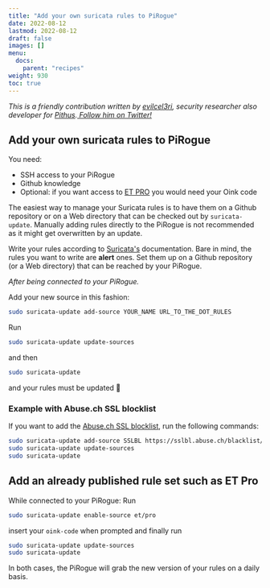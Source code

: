 ```yaml
---
title: "Add your own suricata rules to PiRogue"
date: 2022-08-12
lastmod: 2022-08-12
draft: false
images: []
menu:
  docs:
    parent: "recipes"
weight: 930
toc: true
---
```


*This is a friendly contribution written by [evilcel3ri](https://evilcel3ri.github.io/), security researcher also developer for [Pithus](https://beta.pithus.org).[ Follow him on Twitter!](https://twitter.com/evilcel3ri)*

## Add your own suricata rules to PiRogue

You need:
* SSH access to your PiRogue
* Github knowledge
* Optional: if you want access to [ET PRO](https://www.proofpoint.com/us/threat-insight/et-pro-ruleset) you would need your Oink code

The easiest way to manage your Suricata rules is to have them on a Github repository or on a Web directory that can be checked out by `suricata-update`. Manually adding rules directly to the PiRogue is not recommended as it might get overwritten by an update.

Write your rules according to [Suricata's](https://suricata.readthedocs.io/en/suricata-6.0.0/rules/intro.html) documentation. Bare in mind, the rules you want to write are **alert** ones. Set them up on a Github repository (or a Web directory) that can be reached by your PiRogue.

*After being connected to your PiRogue.*

Add your new source in this fashion: 
```bash
sudo suricata-update add-source YOUR_NAME URL_TO_THE_DOT_RULES
```

Run 
```bash
sudo suricata-update update-sources
``` 
and then 
```bash
sudo suricata-update
```
and your rules must be updated 🙂

### Example with Abuse.ch SSL blocklist
If you want to add the [Abuse.ch SSL blocklist](https://sslbl.abuse.ch/blacklist/sslblacklist.rules), run the following commands:
```bash
sudo suricata-update add-source SSLBL https://sslbl.abuse.ch/blacklist/sslblacklist.rules
sudo suricata-update update-sources
sudo suricata-update
```

## Add an already published rule set such as ET Pro

While connected to your PiRogue:
Run
```bash
sudo suricata-update enable-source et/pro
```
insert your `oink-code` when prompted and finally run
```bash
sudo suricata-update update-sources
sudo suricata-update
```

In both cases, the PiRogue will grab the new version of your rules on a daily basis.
